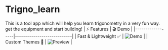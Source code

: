 # Trigno_learn
This is a tool app which will help you learn trigonometry in a very fun way. get the equipment and start building! 
| ⚡ Features       | 🎬 Demo                     |
|------------------|----------------------------|
| Fast & Lightweight ✅ | ![Demo](https://via.placeholder.com/200x100.png) |
| Custom Themes 🎨     | ![Preview](https://via.placeholder.com/200x100.png) |

